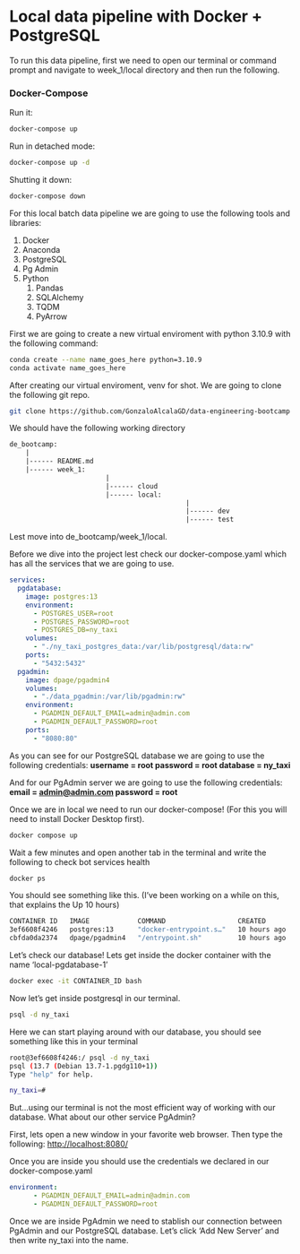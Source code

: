 # Local data pipeline with Docker + PostgreSQL

To run this data pipeline, first we need to open our terminal or command prompt and navigate to week_1/local directory
and then run the following.

### Docker-Compose 

Run it:

```bash
docker-compose up
```

Run in detached mode:

```bash
docker-compose up -d
```

Shutting it down:

```bash
docker-compose down
```

For this local batch data pipeline we are going to use the following tools and libraries:

1. Docker
2. Anaconda
3. PostgreSQL
4. Pg Admin
5. Python
    1. Pandas
    2. SQLAlchemy
    3. TQDM
    4. PyArrow

First we are going to create a new virtual enviroment with python 3.10.9 with the following command:

```bash
conda create --name name_goes_here python=3.10.9
conda activate name_goes_here
```

After creating our virtual enviroment, venv for shot. We are going to clone the following git repo.

```bash
git clone https://github.com/GonzaloAlcalaGD/data-engineering-bootcamp
```

We should have the following working directory

```scheme
de_bootcamp:
	|
	|------ README.md
	|------ week_1:
						|
						|------ cloud
						|------ local:
											|
											|------ dev
											|------ test
```

Lest move into de_bootcamp/week_1/local.

Before we dive into the project lest check our docker-compose.yaml which has all the services that we are going to use.

```yaml
services:
  pgdatabase:
    image: postgres:13
    environment:
      - POSTGRES_USER=root
      - POSTGRES_PASSWORD=root
      - POSTGRES_DB=ny_taxi
    volumes:
      - "./ny_taxi_postgres_data:/var/lib/postgresql/data:rw"
    ports:
      - "5432:5432"
  pgadmin:
    image: dpage/pgadmin4
    volumes:
      - "./data_pgadmin:/var/lib/pgadmin:rw"
    environment:
      - PGADMIN_DEFAULT_EMAIL=admin@admin.com
      - PGADMIN_DEFAULT_PASSWORD=root
    ports:
      - "8080:80"
```

As you can see for our PostgreSQL database we are going to use the following credentials:
**username = root
password = root
database = ny_taxi**

And for our PgAdmin server we are going to use the following credentials:
**email = admin@admin.com
password = root**

Once we are in local we need to run our docker-compose! (For this you will need to install Docker Desktop first).

```bash
docker compose up
```

Wait a few minutes and open another tab in the terminal and write the following to check bot services health

```bash
docker ps
```

You should see something like this. (I’ve been working on a while on this, that explains the Up 10 hours)

```bash
CONTAINER ID   IMAGE            COMMAND                  CREATED        STATUS        PORTS                           NAMES
3ef6608f4246   postgres:13      "docker-entrypoint.s…"   10 hours ago   Up 10 hours   0.0.0.0:5432->5432/tcp          local-pgdatabase-1
cbfda0da2374   dpage/pgadmin4   "/entrypoint.sh"         10 hours ago   Up 10 hours   443/tcp, 0.0.0.0:8080->80/tcp   local-pgadmin-1
```

Let’s check our database! 
Lets get inside the docker container with the name ‘local-pgdatabase-1’

```bash
docker exec -it CONTAINER_ID bash
```

Now let’s get inside postgresql in our terminal.

```bash
psql -d ny_taxi 
```

Here we can start playing around with our database, you should see something like this in your terminal

```bash
root@3ef6608f4246:/ psql -d ny_taxi
psql (13.7 (Debian 13.7-1.pgdg110+1))
Type "help" for help.

ny_taxi=#
```

But…using our terminal is not the most efficient way of working with our database. What about our other service PgAdmin?

First, lets open a new window in your favorite web browser. 
Then type the following: [http://localhost:8080/](http://localhost:8080/)

Once you are inside you should use the credentials we declared in our docker-compose.yaml

```yaml
environment:
      - PGADMIN_DEFAULT_EMAIL=admin@admin.com
      - PGADMIN_DEFAULT_PASSWORD=root
```

Once we are inside PgAdmin we need to stablish our connection between PgAdmin and our PostgreSQL database. Let’s click ‘Add New Server’ and then write ny_taxi into the name.